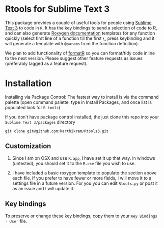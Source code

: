 # Rtools for Sublime Text 3
This package provides a couple of useful tools for people using [Sublime Text 3](http://www.sublimetext.com/) to code in `R`. It has the key bindings to send a selection of code to R, and can also generate [Roxygen documentation](http://cran.r-project.org/package=roxygen2
) templates for any function quickly (select first line of a function till the first `{`, press keybinding and it will generate a template with `@params` from the function definition).

We plan to add functionality of [formatR](http://cran.r-project.org/package=formatR
) so you can format/tidy code inline to the next version. Please suggest other feature requests as issues (preferably tagged as a feature request).

# Installation

Installing via Package Control: The fastest way to install is via the command palette (open command palette, type in Install Packages, and once list is populated look for `R tools`)

If you don't have package control installed, the just clone this repo into your `Sublime Text 3/packages` directory

```
git clone git@github.com:karthikram/Rtools3.git
```



## Customization

1. Since I am on OSX and use `R.app`, I have set it up that way. In windows (untested), you should set it to the `R.exe` file you wish to use.

2. I have included a basic roxygen template to populate the section above each file. If you prefer to have fewer or more fields, I will move it to a settings file in a future version. For you you can edit `Rtools.py` or post it as an issue and I will update it.

## Key bindings

To preserve or change these key bindings, copy them to your `Key Bindings - User` file.
